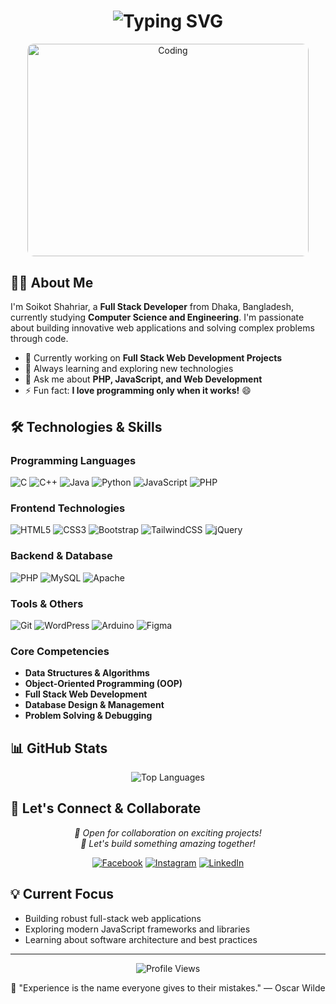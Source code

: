 <h1 align="center">
  <img src="https://readme-typing-svg.herokuapp.com/?font=Fira+Code&size=32&duration=2800&pause=2000&color=00D9FF&center=true&vCenter=true&width=940&lines=Hi+%F0%9F%91%8B%2C+I'm+Soikot+Shahriar;Full+Stack+Web+Developer+%F0%9F%9A%80;Computer+Science+%26+Engineering+Student+%F0%9F%8E%93;Welcome+to+my+GitHub+Profile!" alt="Typing SVG" />
</h1>

<!-- Image shown first for mobile, then About Me section -->
<div align="center" style="margin-bottom: 30px;">
  <img src="https://media.giphy.com/media/qgQUggAC3Pfv687qPC/giphy.gif" alt="Coding" width="450" height="340" style="border-radius: 10px; max-width: 100%;"/>
</div>

## 👨‍💻 About Me

I'm Soikot Shahriar, a **Full Stack Developer** from Dhaka, Bangladesh, currently studying **Computer Science and Engineering**. I'm passionate about building innovative web applications and solving complex problems through code.

- 🚀 Currently working on **Full Stack Web Development Projects**
- 🌱 Always learning and exploring new technologies
- 💬 Ask me about **PHP, JavaScript, and Web Development**
- ⚡ Fun fact: **I love programming only when it works!** 😄

## 🛠️ Technologies & Skills

### Programming Languages
![C](https://img.shields.io/badge/C-00599C?style=for-the-badge&logo=c&logoColor=white)
![C++](https://img.shields.io/badge/C%2B%2B-00599C?style=for-the-badge&logo=c%2B%2B&logoColor=white)
![Java](https://img.shields.io/badge/Java-ED8B00?style=for-the-badge&logo=java&logoColor=white)
![Python](https://img.shields.io/badge/Python-3776AB?style=for-the-badge&logo=python&logoColor=white)
![JavaScript](https://img.shields.io/badge/JavaScript-F7DF1E?style=for-the-badge&logo=javascript&logoColor=black)
![PHP](https://img.shields.io/badge/PHP-777BB4?style=for-the-badge&logo=php&logoColor=white)

### Frontend Technologies
![HTML5](https://img.shields.io/badge/HTML5-E34F26?style=for-the-badge&logo=html5&logoColor=white)
![CSS3](https://img.shields.io/badge/CSS3-1572B6?style=for-the-badge&logo=css3&logoColor=white)
![Bootstrap](https://img.shields.io/badge/Bootstrap-563D7C?style=for-the-badge&logo=bootstrap&logoColor=white)
![TailwindCSS](https://img.shields.io/badge/Tailwind_CSS-38B2AC?style=for-the-badge&logo=tailwind-css&logoColor=white)
![jQuery](https://img.shields.io/badge/jQuery-0769AD?style=for-the-badge&logo=jquery&logoColor=white)

### Backend & Database
![PHP](https://img.shields.io/badge/PHP-777BB4?style=for-the-badge&logo=php&logoColor=white)
![MySQL](https://img.shields.io/badge/MySQL-005C84?style=for-the-badge&logo=mysql&logoColor=white)
![Apache](https://img.shields.io/badge/Apache-D22128?style=for-the-badge&logo=apache&logoColor=white)

### Tools & Others
![Git](https://img.shields.io/badge/Git-F05032?style=for-the-badge&logo=git&logoColor=white)
![WordPress](https://img.shields.io/badge/WordPress-21759B?style=for-the-badge&logo=wordpress&logoColor=white)
![Arduino](https://img.shields.io/badge/Arduino-00979D?style=for-the-badge&logo=arduino&logoColor=white)
![Figma](https://img.shields.io/badge/Figma-F24E1E?style=for-the-badge&logo=figma&logoColor=white)

### Core Competencies
- **Data Structures & Algorithms**
- **Object-Oriented Programming (OOP)**
- **Full Stack Web Development**
- **Database Design & Management**
- **Problem Solving & Debugging**

## 📊 GitHub Stats

<div align="center">
  <img src="https://github-readme-stats.vercel.app/api/top-langs?username=soikot-shahriaar&show_icons=true&theme=radical&layout=compact&hide_border=true" alt="Top Languages" />
</div>

## 🤝 Let's Connect & Collaborate

<div align="center">
  <p>
    <em>💼 Open for collaboration on exciting projects!</em><br>
    <em>🎯 Let's build something amazing together!</em>
  </p>
</div>

<div align="center">
  
[![Facebook](https://img.shields.io/badge/Facebook-1877F2?style=for-the-badge&logo=facebook&logoColor=white)](https://fb.com/soikot.shahriaar)
[![Instagram](https://img.shields.io/badge/Instagram-E4405F?style=for-the-badge&logo=instagram&logoColor=white)](https://instagram.com/soikot_shahriaar)
[![LinkedIn](https://img.shields.io/badge/LinkedIn-0077B5?style=for-the-badge&logo=linkedin&logoColor=white)](https://linkedin.com/in/soikot-shahriaar)

</div>

## 💡 Current Focus

- Building robust full-stack web applications
- Exploring modern JavaScript frameworks and libraries
- Learning about software architecture and best practices

---

<div align="center">
  <img src="https://komarev.com/ghpvc/?username=soikot-shahriaar&label=Profile%20views&color=0e75b6&style=flat" alt="Profile Views" />
</div>

<div align="center">
  
💬 "Experience is the name everyone gives to their mistakes." — Oscar Wilde

</div> 

